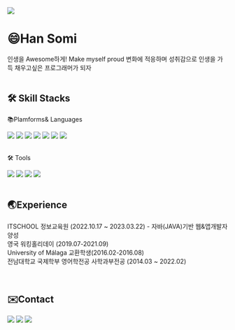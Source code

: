  
<img src="https://capsule-render.vercel.app/api?type=waving&color=1E8CBE&height=160&section=header&text=Awessom&fontSize=40&fontColor=white" />

<div>
 
# 😄Han Somi
인생을 Awesome하게! Make myself proud
변화에 적응하며 성취감으로 인생을 가득 채우고싶은 프로그래머가 되자
<br>
<br>
 
## 🛠️ Skill Stacks
 
📚Plamforms& Languages
<div>
<img src="https://img.shields.io/badge/Java-1E8CBE?style=flat&logo=Java&logoColor=black"/>
<img src="https://img.shields.io/badge/JavaScript-F7DF1E?style=flat&logo=JavaScript&logoColor=black"/> 
<img src="https://img.shields.io/badge/Oracle SQL-F80000?style=flat&logo=Oracle&logoColor=white"/> 
<img src="https://img.shields.io/badge/Spring-6DB33F?style=flat&logo=Spring&logoColor=white"/> 
<img src="https://img.shields.io/badge/jQuary-0769AD?style=flat&logo=jQuary&logoColor=white"/> 
<img src="https://img.shields.io/badge/BootStrap-7952B3?style=flat&logo=BootStrap&logoColor=white"/> 
<img src="https://img.shields.io/badge/Spring Boot-6DB33F?style=flat&logo=Spring Boot&logoColor=white"/> 
</div>
 
<br>
 
🛠️ Tools
<div>
<img src="https://img.shields.io/badge/eclipse IDE-2C2255?style=flat&logo=Eclipse IDE&logoColor=white"/> 
<img src="https://img.shields.io/badge/Visual Studio Code-007ACC?style=flat&logo=Visual Studio Code&logoColor=white"/>
<img src="https://img.shields.io/badge/ Tomcat-F8DC75?style=flat&logo=Apache Tomcat&logoColor=black"/> 
<img src="https://img.shields.io/badge/GitHub-181717?style=flat&logo=GitHub&logoColor=white"/> 
</div>
<br>

##  🌏Experience
<div>
ITSCHOOL 정보교육원 (2022.10.17 ~ 2023.03.22) - 자바(JAVA)기반 웹&앱개발자 양성<br>
영국 워킹홀리데이 (2019.07-2021.09)<br>
University of Málaga 교환학생(2016.02-2016.08)<br>
전남대학교 국제학부 영어학전공 사학과부전공 (2014.03 ~ 2022.02)<br>
</div>
<br>
<br>

## ✉️Contact
<div>
<a href="mailto:hello950426@gmail.com"><img src="https://img.shields.io/badge/Gmail-EA4335?style=flat&logo=Gmail&logoColor=white"/></a>
<a href="mailto:hello52466@naver.com"><img src="https://img.shields.io/badge/Naver-03C75A?style=flat&logo=Naver&logoColor=white"/></a>
<img src="https://img.shields.io/badge/Notion-000000?style=flat&logo=Notion&logoColor=white"/> 
</div>
</div>
